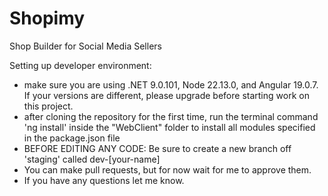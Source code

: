# Shopimy
Shop Builder for Social Media Sellers

Setting up developer environment:
- make sure you are using .NET 9.0.101, Node 22.13.0, and Angular 19.0.7. If your versions are different, please upgrade before starting work on this project.
- after cloning the repository for the first time, run the terminal command 'ng install' inside the "WebClient" folder to install all modules specified in the package.json file
- BEFORE EDITING ANY CODE: Be sure to create a new branch off 'staging' called dev-[your-name]
- You can make pull requests, but for now wait for me to approve them.
- If you have any questions let me know.